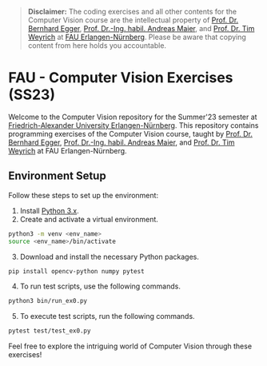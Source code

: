 > **Disclaimer:** The coding exercises and all other contents for the Computer Vision course are the intellectual property of [Prof. Dr. Bernhard Egger](https://www.lgdv.tf.fau.de/person/bernhard-egger/), [Prof. Dr.-Ing. habil. Andreas Maier](https://lme.tf.fau.de/person/maier/), and [Prof. Dr. Tim Weyrich](https://www.phil.fau.de/fakultaet/gremien-kommissionen/univisid/42196854/) at [FAU Erlangen-Nürnberg](https://www.fau.eu/). Please be aware that copying content from here holds you accountable.

# FAU - Computer Vision Exercises (SS23)

Welcome to the Computer Vision repository for the Summer'23 semester at [Friedrich-Alexander University Erlangen-Nürnberg](https://www.fau.eu/). This repository contains programming exercises of the Computer Vision course, taught by [Prof. Dr. Bernhard Egger](https://www.lgdv.tf.fau.de/person/bernhard-egger/), [Prof. Dr.-Ing. habil. Andreas Maier](https://lme.tf.fau.de/person/maier/), and [Prof. Dr. Tim Weyrich](https://www.phil.fau.de/fakultaet/gremien-kommissionen/univisid/42196854/) at FAU Erlangen-Nürnberg.

## Environment Setup

Follow these steps to set up the environment:

1. Install [Python 3.x](https://www.python.org/).
2. Create and activate a virtual environment.
```bash
python3 -m venv <env_name>
source <env_name>/bin/activate
```
3. Download and install the necessary Python packages.
```bash
pip install opencv-python numpy pytest
```
4. To run test scripts, use the following commands.
```bash
python3 bin/run_ex0.py
```
5. To execute test scripts, run the following commands.
```bash
pytest test/test_ex0.py
```

Feel free to explore the intriguing world of Computer Vision through these exercises!